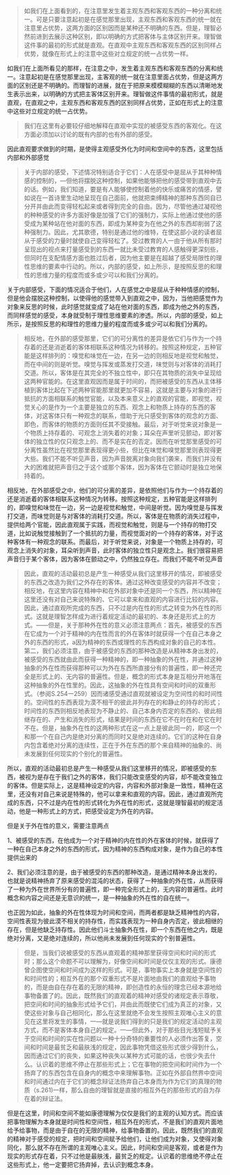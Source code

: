 <blockquote data-pid="QhiMd1fF">如我们在上面看到的，在注意里发生着主观东西和客观东西的一种分离和统一。可是只要注意起初是在感觉那里出现，主观东西和客观东西的统一就在注意里占优势，这两方面的区别因而是某种还不明确的东西。但是，理智必然前进到去展示这种区别，即以明确的方式把客体与主体区别开来。理智做这件事的最初的形式就是直观。在直观中主观东西和客观东西的区别同样占优势，就像在形式上的注意中这些对立规定的统一占优势一样。</blockquote><p data-pid="WAWvGfX3">如我们在上面所看见的那样，在注意之中，发生着主观东西和客观东西的分离和统一。注意起初是在感觉那里出现，主客观的统一就在注意里面占优势，但是这两方面的区别还是不明确的。而理智的进展，就在于把原来模模糊糊的东西以清晰地发生表示出来，以明确的方式把主客体区别开来。理智做这件事情的最初形式，就是直观，在直观之中，主观东西和客观东西的区别同样占优势，正如在形式上的注意中这些对立规定的统一占优势。</p><blockquote data-pid="gEKZ14lr">我们在这里有必要较仔细地解释在直观中实现的被感受东西的客观化。在这方面必须加以讨论的既有内部的也有外部的感受。</blockquote><p data-pid="C7YPFFQO">因此直观要求做到的时期，是使得主观感受外化为时间和空间中的东西，这里包括内部和外部感觉</p><blockquote data-pid="_gQJBF7N">关于内部的感受，下述情况特别适合于它们：人在感受中是屈从于其种种情感的控制的，—但他将摆脱这种控制，如果他能够把他的感受带到直观中去的话。例如，我们知道，要是有人能够使控制着他的快乐或痛苦的情感，譬如说在一首诗里生动地呈现在自己面前，他就把束缚精神的那种东西同自已分开并由此而变得轻松起来或者得到完全的自由。因为，尽管他通过凝视他的种种感受的许多方面好像是加强了它们的强制力，实际上他通过使他的感受成为某种站在他对面的东西，即成为某种变为在他之外的东西却削弱了这种强制力。因此，尤其歌德，特别是通过他的维特，在使这部小说的读者屈从于感受的力量时就使自己变得轻松了。受过教育的人一由于他从所有那时呈现出的视点来打量感受到的东西一就比未受过教育的人感触得更深刻些，但同时在支配情感方面也胜过后者，因为他主要是在超越了感受局限性的理性思维的要素中行动的。所以，内部的感受，如上所示，是按照反思的和理性的思维力量的程度而或多或少可以和我们分离的。</blockquote><p data-pid="AzOzgxDZ">关于内部感受，下面的情况适合于他们，人在感觉之中是屈从于种种情感的控制，但是他会摆脱这种控制，以使得他的感觉带入到直观之中，因为，当他把感觉作为对象来反思的时候，此时感觉就变成了站在他对面的东西，即成为他之外的东西，而同样感觉的感受，本身就受制于理性思维要素的渗透。所以，内部的感受，如上所示，是按照反思的和理性的思维力量的程度而或多或少可以和我们分离的。</p><blockquote data-pid="bJ5fA98T">相反地，在外部的感受那里，它们的可分离性的差异是依它们与作为一个持存着的还是消逝着的客体相联系这种情况为转移的。按照这种规定，五种官能是这样排列的：嗅觉和味觉在一边，在另一边的则相反地是视觉和触觉，而在中间的则是听觉。嗅觉与挥发或蒸发打交道，味觉则与对客体的消耗打交道。所以，客体是在其完全的不独立性中，即只在其物质的消失中呈现给这两种官能的。在这里直观因而是属于时间的，而把被感受的东西从主体移植到客体比起在下述两种官能那里就更加不容易，这就是主要与对象的进行抵抗的方面相联系的触觉官能，以及本来意义上的直观的官能，即视觉，视觉关心的是作为一个主要是独立的东西、观念上和物质上持存的东西的客体，对这客体只有一种观念的联系，借助于光只感受到客体的观念的方面、即色，而客体的物质的方面则任其不受接触。最后，对于听觉来说对象是一个物质上持存着的、可观念上消失着的对象；耳朵在声里听见颤动，即对客体的独立性的仅只观念上的、而不是实在的否定。因而在听觉那里感受的可分离性虽然比在视觉那里表现得更小些，但比在味觉和嗅觉那里则表现得更大些。我们不能不听见声音，因为声音脱离对象向我们袭来，而我们并没有大的困难就把声音归之于这个或那个客体，因为客体在它颤动时是独立地保持着的。</blockquote><p data-pid="M4b0lo1W">相反地，在外部感受之中，他们的可分离的差异，是依照他们与作为一个持存着的还是消逝着的客体相联系这种情况为转移。按照这种规定，五种官能是这样排列的，即嗅觉和味觉在一边，另一边是视觉和触觉，中间是听觉。因为嗅觉是与挥发打交道，而味觉则是与对客体的消耗打交道。所以，客体是在物质的消失过程中，提供给两个官能，因此直观属于实践，而视觉和触觉，则是与一个持存的物打交道，比如说触觉接触到了一个抵抗的力量，而视觉面对的一个持存的客体，对于这种客体有一种观念的联系。而最后，对于听觉来说，对象是一个物质上持存的，可观念上消失的对象，耳朵听到声音，此时客体的独立性只是观念上。我们很容易把声音归于某个客体，因为客体在颤动之中，仍然独立存在。而我们不能不听见声音</p><blockquote data-pid="ilM7PDVG">因此，直观的活动最初总是产生一种感受从我们这里移开的情况，即被感受的东西之改造为我们之外存在的客体。通过这种改变感受的内容并不改变；相反地，在这里内容在精神中和在外部对象中还是同一个东西，所以精神在这里还没有对自己来说特殊的、它可以拿来和直观的内容进行比较的内容。因此，通过直观所完成的东西，只不过是内在性的形式之转变为外在性的形式。这就是理智怎样成为进行着规定活动的最初的、本身还是形式上的方式。——但是，关于那种外在性的意义必须注意两点：首先，被感受的东西在它成为一个对于精神的内在性而言的外在客体时就获得一个在自己本身之外的东西的形式，a因为精神的东西或理性的东西构成对象的自己的本性。第二，我们必须注意，由于被感受的东西的那种改造是从精神本身出发的，被感受的东西就由此而获得一种精神的，即一种抽象的外在性，并通过这种抽象的外在性而获得那种可以为外在东西所直接分有的普遍性，即一种还完全是形式上的、无内容的普遍性。但是，概念的形式本身是互相分开地落在这种抽象的外在性里的。因此，这抽象的外在性具有空间和时间的双重形式。（参阅S.254一259）因而诸感受通过直观就被设定为空间性的和时间性的。空间性的东西表现为漠不相干的彼此并列存在的和静止的持存的形式；时间性的东西则相反地表现为不静止的、自己本身内否定的东西的、彼此相继存在的、产生和消失的形式，结果是时间的东西在它不在时在和在它在时不在。但是，抽象外在性的这两种形式在这一点上是彼此同一的，即这一个和那一个在自己内是绝对分离的而同时又是绝对连续的。它们的这种在自身内包含着绝对分离的连续性，正在于外在东西的那个来自精神的抽象的、尚未发展到任何现实的个别化的普遍性。</blockquote><p data-pid="KbJMyk3b">所以，直观的活动最初总是产生一种感受从我们这里移开的情况，即被感受的东西，被视为是存在于我们之外的客体，我们只能改变感受的内容，却不能改变独立的客体。但是实际上，这是精神设定的内容，内容和外部对象是一致性，精神在这里，还没有对自己来说是特殊的，他可以拿来和直观的内容。因此，通过直观所完成的东西，只不过是内在性的形式转化为外在性的形式，这就是理智最初的规定活动，他是一种形式上的方式，把感受设定为外在的内容。</p><p data-pid="8B3ZXJeU">但是关于外在性的意义，需要注意两点</p><p data-pid="iTYA0ail">1、被感受的东西，在他成为一个对于精神的内在性的外在客体的时候，就获得了一种在自己本身之外的东西的形式，因为精神的东西构成对象，是作为自己的本性提供出来的</p><p data-pid="9LYfMrDk">2、我们必须注意的是，由于被感受的东西的那种改造，是通过精神本身出发的，也就是说精神扬弃了原来感受的混沌的状态，获得了一种抽象的外在性，从而获得了一种为外在世界所分有的普遍性，即一种完全形式上的，无内容的普遍性。此时概念和内容之间还是无意识的统一，是一种抽象的外在性的自在统一。</p><p data-pid="ywaCY5CH">也正因为如此，抽象的外在性体现为时间和空间，而两者都是缺乏精神性的内容，空间性表现为彼此漠不相关的持存性，而实践表现为一种自身内否定，彼此相继的存在，但是他缺乏持存性。因此他们斗士抽象外在性，即一个东西在他之内，既是绝对分离，又是绝对连续的，所以他尚未发展到任何现实的个别普遍性。</p><blockquote data-pid="DGT495DM">但是，当我们说被感受的东西从直观着的精神那里获得空间和时间的形式时；那么这个命题不可以理解为，好像空间和时间是仅仅主观的形式。康德曾企图使空间和时间成为这样的形式。可是，事物事实上本身就是空间性的和时间性的；相互外在的那个双重形式不是片面地由我们的直观给予事物的，而是由自在存在着的无限的精神，即创造性的永恒的理念已经本源地给事物备置了的。因此，既然我们的直观着的精神对感受的诸规定表示尊敬，把空间和时间的抽象形式给予它们，并由此而既使它们成为真正的对象，又使这些对象与自己相同化，那么在这里就绝不会发生按照主观唯心主义的意见在这里将发生的事情，一—就是说我们得到的只是我们的规定活动的主观方式，而不是客体本身自己的规定。一—但此外，对于那些目光浅短赋予关于空间和时间的实在性问题以一种十分奇特的重要性的人必须作出答复，空间和时间是最贫乏和最肤浅的规定，因此事物凭借这些形式很少得到什么，因而通过它们的丧失，如果这种丧失以某种方式可能的话，也很少失去什么。认识着的思维不停止在那些形式上；它在事物的把空间和时间作为一个扬弃了的东西包含在自身内的概念中来理解事物。正如在外部自然界中空间和时间通过内在于它们的概念辩证法扬弃自己本身而为作为它们的真理的物质（s.261)一样，那么自由的理智就是直接的相互外在的那些形式的自为存在着的辩证法。</blockquote><p data-pid="Ewoe_GLp">但是在这里，时间和空间不能如康德理解为仅仅是我们的主观的认知方式。而应该把事物理解为本身就是时间性和空间性，相互外在的形式，不是我们的直观片面地给予给事物，而是由于自在的无限的精神，给事物备置的。因此，既然我们的直观的精神对于感受的规定，把时间和空间赋予给他们，让他们成为对象，又使得对象同化，那么就不存在所谓的主观唯心主义。因此，时间和空间是客观，或者是作为现实的形式存在着，只不过他是最肤浅，最贫乏的规定。认识着的思维绝不停止在这些形式上，他一定要把它扬弃掉，去认识到概念本身。</p><p></p>